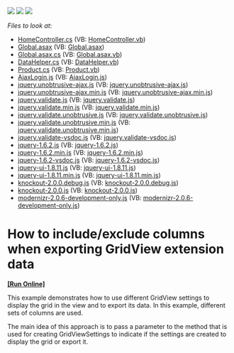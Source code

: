 <!-- default badges list -->
![](https://img.shields.io/endpoint?url=https://codecentral.devexpress.com/api/v1/VersionRange/128551750/13.1.7%2B)
[![](https://img.shields.io/badge/Open_in_DevExpress_Support_Center-FF7200?style=flat-square&logo=DevExpress&logoColor=white)](https://supportcenter.devexpress.com/ticket/details/E4915)
[![](https://img.shields.io/badge/📖_How_to_use_DevExpress_Examples-e9f6fc?style=flat-square)](https://docs.devexpress.com/GeneralInformation/403183)
<!-- default badges end -->
<!-- default file list -->
*Files to look at*:

* [HomeController.cs](./CS/E4915/Controllers/HomeController.cs) (VB: [HomeController.vb](./VB/E4915/Controllers/HomeController.vb))
* [Global.asax](./CS/E4915/Global.asax) (VB: [Global.asax](./VB/E4915/Global.asax))
* [Global.asax.cs](./CS/E4915/Global.asax.cs) (VB: [Global.asax.vb](./VB/E4915/Global.asax.vb))
* [DataHelper.cs](./CS/E4915/Models/DataHelper.cs) (VB: [DataHelper.vb](./VB/E4915/Models/DataHelper.vb))
* [Product.cs](./CS/E4915/Models/Product.cs) (VB: [Product.vb](./VB/E4915/Models/Product.vb))
* [AjaxLogin.js](./CS/E4915/Scripts/AjaxLogin.js) (VB: [AjaxLogin.js](./VB/E4915/Scripts/AjaxLogin.js))
* [jquery.unobtrusive-ajax.js](./CS/E4915/Scripts/jquery.unobtrusive-ajax.js) (VB: [jquery.unobtrusive-ajax.js](./VB/E4915/Scripts/jquery.unobtrusive-ajax.js))
* [jquery.unobtrusive-ajax.min.js](./CS/E4915/Scripts/jquery.unobtrusive-ajax.min.js) (VB: [jquery.unobtrusive-ajax.min.js](./VB/E4915/Scripts/jquery.unobtrusive-ajax.min.js))
* [jquery.validate.js](./CS/E4915/Scripts/jquery.validate.js) (VB: [jquery.validate.js](./VB/E4915/Scripts/jquery.validate.js))
* [jquery.validate.min.js](./CS/E4915/Scripts/jquery.validate.min.js) (VB: [jquery.validate.min.js](./VB/E4915/Scripts/jquery.validate.min.js))
* [jquery.validate.unobtrusive.js](./CS/E4915/Scripts/jquery.validate.unobtrusive.js) (VB: [jquery.validate.unobtrusive.js](./VB/E4915/Scripts/jquery.validate.unobtrusive.js))
* [jquery.validate.unobtrusive.min.js](./CS/E4915/Scripts/jquery.validate.unobtrusive.min.js) (VB: [jquery.validate.unobtrusive.min.js](./VB/E4915/Scripts/jquery.validate.unobtrusive.min.js))
* [jquery.validate-vsdoc.js](./CS/E4915/Scripts/jquery.validate-vsdoc.js) (VB: [jquery.validate-vsdoc.js](./VB/E4915/Scripts/jquery.validate-vsdoc.js))
* [jquery-1.6.2.js](./CS/E4915/Scripts/jquery-1.6.2.js) (VB: [jquery-1.6.2.js](./VB/E4915/Scripts/jquery-1.6.2.js))
* [jquery-1.6.2.min.js](./CS/E4915/Scripts/jquery-1.6.2.min.js) (VB: [jquery-1.6.2.min.js](./VB/E4915/Scripts/jquery-1.6.2.min.js))
* [jquery-1.6.2-vsdoc.js](./CS/E4915/Scripts/jquery-1.6.2-vsdoc.js) (VB: [jquery-1.6.2-vsdoc.js](./VB/E4915/Scripts/jquery-1.6.2-vsdoc.js))
* [jquery-ui-1.8.11.js](./CS/E4915/Scripts/jquery-ui-1.8.11.js) (VB: [jquery-ui-1.8.11.js](./VB/E4915/Scripts/jquery-ui-1.8.11.js))
* [jquery-ui-1.8.11.min.js](./CS/E4915/Scripts/jquery-ui-1.8.11.min.js) (VB: [jquery-ui-1.8.11.min.js](./VB/E4915/Scripts/jquery-ui-1.8.11.min.js))
* [knockout-2.0.0.debug.js](./CS/E4915/Scripts/knockout-2.0.0.debug.js) (VB: [knockout-2.0.0.debug.js](./VB/E4915/Scripts/knockout-2.0.0.debug.js))
* [knockout-2.0.0.js](./CS/E4915/Scripts/knockout-2.0.0.js) (VB: [knockout-2.0.0.js](./VB/E4915/Scripts/knockout-2.0.0.js))
* [modernizr-2.0.6-development-only.js](./CS/E4915/Scripts/modernizr-2.0.6-development-only.js) (VB: [modernizr-2.0.6-development-only.js](./VB/E4915/Scripts/modernizr-2.0.6-development-only.js))
<!-- default file list end -->
# How to include/exclude columns when exporting GridView extension data
<!-- run online -->
**[[Run Online]](https://codecentral.devexpress.com/e4915)**
<!-- run online end -->


<p>This example demonstrates how to use different GridView settings to display the grid in the view and to export its data. In this example, different sets of columns are used.</p><p>The main idea of this approach is to pass a parameter to the method that is used for creating GridViewSettings to indicate if the settings are created to display the grid or export it.</p>

<br/>


